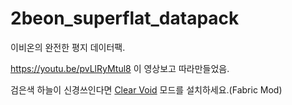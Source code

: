 # 2beon_superflat_datapack
이비온의 완전한 평지 데이터팩.

https://youtu.be/pvLlRyMtul8 이 영상보고 따라만들었음.

검은색 하늘이 신경쓰인다면 [Clear Void](https://modrinth.com/mod/clear-void) 모드를 설치하세요.(Fabric Mod)
